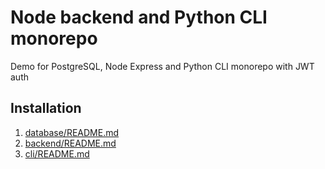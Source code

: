# Node backend and Python CLI monorepo
Demo for PostgreSQL, Node Express and Python CLI monorepo with JWT auth

## Installation
1. [database/README.md](database/README.md)  
2. [backend/README.md](backend/README.md)  
3. [cli/README.md](cli/README.md)

